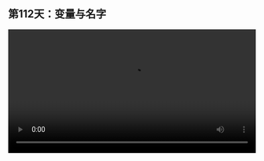 ## 第112天：变量与名字

<video width="100%" controls controlslist="nodownload nofullscreen noremoteplayback" disablePictureInPicture>
  <source src="https://api.keepwork.com/ts-storage/siteFiles/19135/raw#1606444654614session114 变量与名字.webm" type="video/webm">
  <source src="https://api.keepwork.com/ts-storage/siteFiles/19136/raw#1606444661285session114_small 变量与名字.mp4" type="video/mp4" />
   
  你的浏览器不支持播放
</video>
<style>
video::-webkit-media-controls-fullscreen-button {
    display: none;
}
</style>

### 字幕

计算机程序在不停地处理数据。
这些数据可能是字符串，也可能是数字。
在处理这些数据时，我们往往需要给它们起名字。
例如a=3+4
log(a)
这里a是一个变量名，它指向的存储单元是7。
我们点击运行。
可以看到，log(a)输出的结果为7。
**优秀的程序员喜欢给程序中的各种数据都起一个容易记忆的名字。**
比如charSize=200
我们到**外观**项下，选择**放缩到百分之**。
scaleTo(charSize)
我们点击运行。
可以看到，人物放大了1倍。
这里，charSize是一个变量，它英文的意思是人物的大小。
变量总是返回它所指向的数据，也就是200。
所以，scaleTo命令将当前的角色放大到了百分之200。

### 动手练习